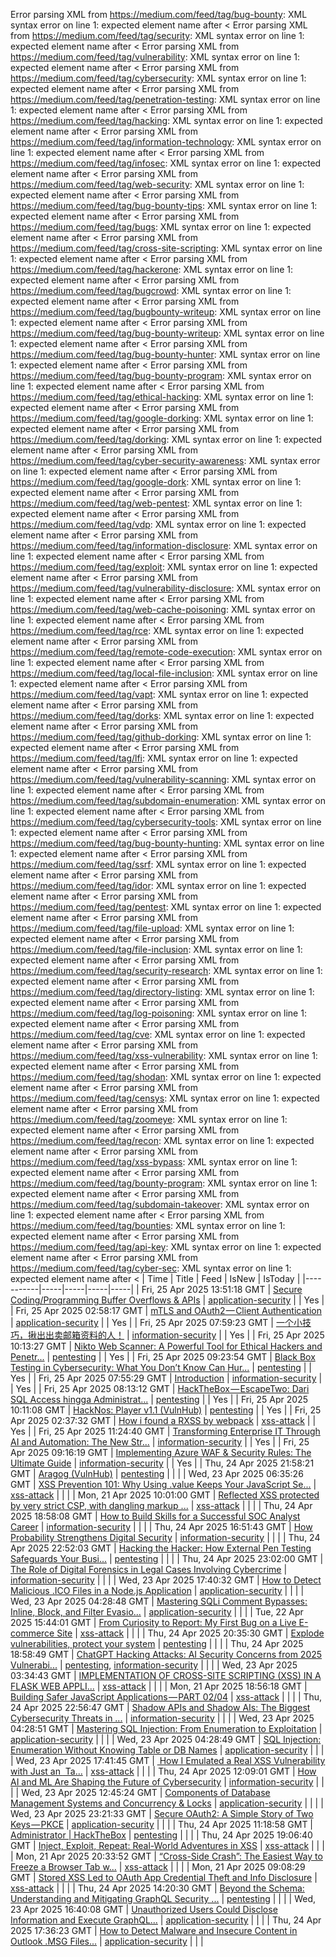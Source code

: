 Error parsing XML from https://medium.com/feed/tag/bug-bounty: XML syntax error on line 1: expected element name after <
Error parsing XML from https://medium.com/feed/tag/security: XML syntax error on line 1: expected element name after <
Error parsing XML from https://medium.com/feed/tag/vulnerability: XML syntax error on line 1: expected element name after <
Error parsing XML from https://medium.com/feed/tag/cybersecurity: XML syntax error on line 1: expected element name after <
Error parsing XML from https://medium.com/feed/tag/penetration-testing: XML syntax error on line 1: expected element name after <
Error parsing XML from https://medium.com/feed/tag/hacking: XML syntax error on line 1: expected element name after <
Error parsing XML from https://medium.com/feed/tag/information-technology: XML syntax error on line 1: expected element name after <
Error parsing XML from https://medium.com/feed/tag/infosec: XML syntax error on line 1: expected element name after <
Error parsing XML from https://medium.com/feed/tag/web-security: XML syntax error on line 1: expected element name after <
Error parsing XML from https://medium.com/feed/tag/bug-bounty-tips: XML syntax error on line 1: expected element name after <
Error parsing XML from https://medium.com/feed/tag/bugs: XML syntax error on line 1: expected element name after <
Error parsing XML from https://medium.com/feed/tag/cross-site-scripting: XML syntax error on line 1: expected element name after <
Error parsing XML from https://medium.com/feed/tag/hackerone: XML syntax error on line 1: expected element name after <
Error parsing XML from https://medium.com/feed/tag/bugcrowd: XML syntax error on line 1: expected element name after <
Error parsing XML from https://medium.com/feed/tag/bugbounty-writeup: XML syntax error on line 1: expected element name after <
Error parsing XML from https://medium.com/feed/tag/bug-bounty-writeup: XML syntax error on line 1: expected element name after <
Error parsing XML from https://medium.com/feed/tag/bug-bounty-hunter: XML syntax error on line 1: expected element name after <
Error parsing XML from https://medium.com/feed/tag/bug-bounty-program: XML syntax error on line 1: expected element name after <
Error parsing XML from https://medium.com/feed/tag/ethical-hacking: XML syntax error on line 1: expected element name after <
Error parsing XML from https://medium.com/feed/tag/google-dorking: XML syntax error on line 1: expected element name after <
Error parsing XML from https://medium.com/feed/tag/dorking: XML syntax error on line 1: expected element name after <
Error parsing XML from https://medium.com/feed/tag/cyber-security-awareness: XML syntax error on line 1: expected element name after <
Error parsing XML from https://medium.com/feed/tag/google-dork: XML syntax error on line 1: expected element name after <
Error parsing XML from https://medium.com/feed/tag/web-pentest: XML syntax error on line 1: expected element name after <
Error parsing XML from https://medium.com/feed/tag/vdp: XML syntax error on line 1: expected element name after <
Error parsing XML from https://medium.com/feed/tag/information-disclosure: XML syntax error on line 1: expected element name after <
Error parsing XML from https://medium.com/feed/tag/exploit: XML syntax error on line 1: expected element name after <
Error parsing XML from https://medium.com/feed/tag/vulnerability-disclosure: XML syntax error on line 1: expected element name after <
Error parsing XML from https://medium.com/feed/tag/web-cache-poisoning: XML syntax error on line 1: expected element name after <
Error parsing XML from https://medium.com/feed/tag/rce: XML syntax error on line 1: expected element name after <
Error parsing XML from https://medium.com/feed/tag/remote-code-execution: XML syntax error on line 1: expected element name after <
Error parsing XML from https://medium.com/feed/tag/local-file-inclusion: XML syntax error on line 1: expected element name after <
Error parsing XML from https://medium.com/feed/tag/vapt: XML syntax error on line 1: expected element name after <
Error parsing XML from https://medium.com/feed/tag/dorks: XML syntax error on line 1: expected element name after <
Error parsing XML from https://medium.com/feed/tag/github-dorking: XML syntax error on line 1: expected element name after <
Error parsing XML from https://medium.com/feed/tag/lfi: XML syntax error on line 1: expected element name after <
Error parsing XML from https://medium.com/feed/tag/vulnerability-scanning: XML syntax error on line 1: expected element name after <
Error parsing XML from https://medium.com/feed/tag/subdomain-enumeration: XML syntax error on line 1: expected element name after <
Error parsing XML from https://medium.com/feed/tag/cybersecurity-tools: XML syntax error on line 1: expected element name after <
Error parsing XML from https://medium.com/feed/tag/bug-bounty-hunting: XML syntax error on line 1: expected element name after <
Error parsing XML from https://medium.com/feed/tag/ssrf: XML syntax error on line 1: expected element name after <
Error parsing XML from https://medium.com/feed/tag/idor: XML syntax error on line 1: expected element name after <
Error parsing XML from https://medium.com/feed/tag/pentest: XML syntax error on line 1: expected element name after <
Error parsing XML from https://medium.com/feed/tag/file-upload: XML syntax error on line 1: expected element name after <
Error parsing XML from https://medium.com/feed/tag/file-inclusion: XML syntax error on line 1: expected element name after <
Error parsing XML from https://medium.com/feed/tag/security-research: XML syntax error on line 1: expected element name after <
Error parsing XML from https://medium.com/feed/tag/directory-listing: XML syntax error on line 1: expected element name after <
Error parsing XML from https://medium.com/feed/tag/log-poisoning: XML syntax error on line 1: expected element name after <
Error parsing XML from https://medium.com/feed/tag/cve: XML syntax error on line 1: expected element name after <
Error parsing XML from https://medium.com/feed/tag/xss-vulnerability: XML syntax error on line 1: expected element name after <
Error parsing XML from https://medium.com/feed/tag/shodan: XML syntax error on line 1: expected element name after <
Error parsing XML from https://medium.com/feed/tag/censys: XML syntax error on line 1: expected element name after <
Error parsing XML from https://medium.com/feed/tag/zoomeye: XML syntax error on line 1: expected element name after <
Error parsing XML from https://medium.com/feed/tag/recon: XML syntax error on line 1: expected element name after <
Error parsing XML from https://medium.com/feed/tag/xss-bypass: XML syntax error on line 1: expected element name after <
Error parsing XML from https://medium.com/feed/tag/bounty-program: XML syntax error on line 1: expected element name after <
Error parsing XML from https://medium.com/feed/tag/subdomain-takeover: XML syntax error on line 1: expected element name after <
Error parsing XML from https://medium.com/feed/tag/bounties: XML syntax error on line 1: expected element name after <
Error parsing XML from https://medium.com/feed/tag/api-key: XML syntax error on line 1: expected element name after <
Error parsing XML from https://medium.com/feed/tag/cyber-sec: XML syntax error on line 1: expected element name after <
| Time | Title | Feed | IsNew | IsToday |
|-----------|-----|-----|-----|-----|
| Fri, 25 Apr 2025 13:51:18 GMT | [Secure Coding/Programming Buffer Overflows & APIs](https://medium.com/p/884350a8b7d9) | [application-security](https://medium.com/feed/tag/application-security) |  | Yes |
| Fri, 25 Apr 2025 02:58:17 GMT | [mTLS and OAuth2 — Client Authentication](https://medium.com/p/5958f6f9b098) | [application-security](https://medium.com/feed/tag/application-security) |  | Yes |
| Fri, 25 Apr 2025 07:59:23 GMT | [一个小技巧，揪出出卖邮箱资料的人！](https://medium.com/p/1fdc1c9975c0) | [information-security](https://medium.com/feed/tag/information-security) |  | Yes |
| Fri, 25 Apr 2025 10:13:27 GMT | [Nikto Web Scanner: A Powerful Tool for Ethical Hackers and Penetr...](https://medium.com/p/f4409f5f91a5) | [pentesting](https://medium.com/feed/tag/pentesting) |  | Yes |
| Fri, 25 Apr 2025 09:23:54 GMT | [Black Box Testing in Cybersecurity: What You Don’t Know Can Hur...](https://medium.com/p/4c3007bee22b) | [pentesting](https://medium.com/feed/tag/pentesting) |  | Yes |
| Fri, 25 Apr 2025 07:55:29 GMT | [Introduction](https://medium.com/p/f8ecae681fe4) | [information-security](https://medium.com/feed/tag/information-security) |  | Yes |
| Fri, 25 Apr 2025 08:13:12 GMT | [ HackTheBox — EscapeTwo: Dari SQL Access hingga Administrat...](https://medium.com/p/8263c91d6917) | [pentesting](https://medium.com/feed/tag/pentesting) |  | Yes |
| Fri, 25 Apr 2025 10:11:08 GMT | [HackNos: Player v1.1 (VulnHub)](https://medium.com/p/21b6e7b90608) | [pentesting](https://medium.com/feed/tag/pentesting) |  | Yes |
| Fri, 25 Apr 2025 02:37:32 GMT | [How i found a RXSS by webpack](https://medium.com/p/7e2217a3976d) | [xss-attack](https://medium.com/feed/tag/xss-attack) |  | Yes |
| Fri, 25 Apr 2025 11:24:40 GMT | [Transforming Enterprise IT Through AI and Automation: The New Str...](https://medium.com/p/0b151adfb667) | [information-security](https://medium.com/feed/tag/information-security) |  | Yes |
| Fri, 25 Apr 2025 09:16:19 GMT | [Implementing Azure WAF & Security Rules: The Ultimate Guide](https://medium.com/p/3fd6bb91bdf7) | [information-security](https://medium.com/feed/tag/information-security) |  | Yes |
| Thu, 24 Apr 2025 21:58:21 GMT | [Aragog (VulnHub)](https://medium.com/p/0211ca0ed270) | [pentesting](https://medium.com/feed/tag/pentesting) |  |  |
| Wed, 23 Apr 2025 06:35:26 GMT | [️XSS Prevention 101: Why Using .value Keeps Your JavaScript Se...](https://medium.com/p/52d9e062ca13) | [xss-attack](https://medium.com/feed/tag/xss-attack) |  |  |
| Mon, 21 Apr 2025 10:01:00 GMT | [Reflected XSS protected by very strict CSP, with dangling markup ...](https://medium.com/p/0bc7c8890028) | [xss-attack](https://medium.com/feed/tag/xss-attack) |  |  |
| Thu, 24 Apr 2025 18:58:08 GMT | [How to Build Skills for a Successful SOC Analyst Career](https://medium.com/p/ad6460e132b2) | [information-security](https://medium.com/feed/tag/information-security) |  |  |
| Thu, 24 Apr 2025 16:51:43 GMT | [How Probability Strengthens Digital Security](https://medium.com/p/9765389043bb) | [information-security](https://medium.com/feed/tag/information-security) |  |  |
| Thu, 24 Apr 2025 22:52:03 GMT | [Hacking the Hacker: How External Pen Testing Safeguards Your Busi...](https://medium.com/p/8bd00a83427b) | [pentesting](https://medium.com/feed/tag/pentesting) |  |  |
| Thu, 24 Apr 2025 23:02:00 GMT | [The Role of Digital Forensics in Legal Cases Involving Cybercrime](https://medium.com/p/4c024aed37bf) | [information-security](https://medium.com/feed/tag/information-security) |  |  |
| Wed, 23 Apr 2025 17:40:32 GMT | [How to Detect Malicious .ICO Files in a Node.js Application](https://medium.com/p/adc5a2f4dc0e) | [application-security](https://medium.com/feed/tag/application-security) |  |  |
| Wed, 23 Apr 2025 04:28:48 GMT | [Mastering SQLi Comment Bypasses: Inline, Block, and Filter Evasio...](https://medium.com/p/117d9e36aba3) | [application-security](https://medium.com/feed/tag/application-security) |  |  |
| Tue, 22 Apr 2025 15:44:01 GMT | [From Curiosity to Report: My First Bug on a Live E-commerce Site](https://medium.com/p/dfa2dc46cd88) | [xss-attack](https://medium.com/feed/tag/xss-attack) |  |  |
| Thu, 24 Apr 2025 20:35:30 GMT | [Explode vulnerabilities, protect your system](https://medium.com/p/c0ea7ab47344) | [pentesting](https://medium.com/feed/tag/pentesting) |  |  |
| Thu, 24 Apr 2025 18:58:49 GMT | [ChatGPT Hacking Attacks: AI Security Concerns from 2025 Vulnerabi...](https://medium.com/p/844ab1d52b3d) | [pentesting](https://medium.com/feed/tag/pentesting), [information-security](https://medium.com/feed/tag/information-security) |  |  |
| Wed, 23 Apr 2025 03:34:43 GMT | [IMPLEMENTATION OF CROSS-SITE SCRIPTING (XSS) IN A FLASK WEB APPLI...](https://medium.com/p/4dfb6d40c189) | [xss-attack](https://medium.com/feed/tag/xss-attack) |  |  |
| Mon, 21 Apr 2025 18:56:18 GMT | [Building Safer JavaScript Applications — PART 02/04](https://medium.com/p/ece6b82fd18f) | [xss-attack](https://medium.com/feed/tag/xss-attack) |  |  |
| Thu, 24 Apr 2025 22:56:47 GMT | [Shadow APIs and Shadow AIs: The Biggest Cybersecurity Threats in ...](https://medium.com/p/980e4911b6ad) | [information-security](https://medium.com/feed/tag/information-security) |  |  |
| Wed, 23 Apr 2025 04:28:51 GMT | [Mastering SQL Injection: From Enumeration to Exploitation](https://medium.com/p/204c81924e5e) | [application-security](https://medium.com/feed/tag/application-security) |  |  |
| Wed, 23 Apr 2025 04:28:49 GMT | [SQL Injection: Enumeration Without Knowing Table or DB Names](https://medium.com/p/5faae786c154) | [application-security](https://medium.com/feed/tag/application-security) |  |  |
| Wed, 23 Apr 2025 17:41:45 GMT | [️ How I Emulated a Real XSS Vulnerability with Just an <img> Ta...](https://medium.com/p/7fb69d4ec46f) | [xss-attack](https://medium.com/feed/tag/xss-attack) |  |  |
| Thu, 24 Apr 2025 12:09:01 GMT | [How AI and ML Are Shaping the Future of Cybersecurity](https://medium.com/p/c11652f79c8e) | [information-security](https://medium.com/feed/tag/information-security) |  |  |
| Wed, 23 Apr 2025 12:45:24 GMT | [Components of Database Management Systems and Concurrency & Locks](https://medium.com/p/adb0fc285755) | [application-security](https://medium.com/feed/tag/application-security) |  |  |
| Wed, 23 Apr 2025 23:21:33 GMT | [Secure OAuth2: A Simple Story of Two Keys — PKCE](https://medium.com/p/2bdd96232105) | [application-security](https://medium.com/feed/tag/application-security) |  |  |
| Thu, 24 Apr 2025 11:18:58 GMT | [Administrator \| HackTheBox](https://medium.com/p/e09d08844677) | [pentesting](https://medium.com/feed/tag/pentesting) |  |  |
| Thu, 24 Apr 2025 19:06:40 GMT | [Inject, Exploit, Repeat: Real-World Adventures in XSS](https://medium.com/p/a8fd8f7066c8) | [xss-attack](https://medium.com/feed/tag/xss-attack) |  |  |
| Mon, 21 Apr 2025 20:33:52 GMT | [“Cross-Side Crash”: The Easiest Way to Freeze a Browser Tab w...](https://medium.com/p/ed12b0a04a9b) | [xss-attack](https://medium.com/feed/tag/xss-attack) |  |  |
| Mon, 21 Apr 2025 09:08:29 GMT | [Stored XSS Led to OAuth App Credential Theft and Info Disclosure](https://medium.com/p/85545fca3948) | [xss-attack](https://medium.com/feed/tag/xss-attack) |  |  |
| Thu, 24 Apr 2025 14:20:30 GMT | [Beyond the Schema: Understanding and Mitigating GraphQL Security ...](https://medium.com/p/48f5264ed050) | [pentesting](https://medium.com/feed/tag/pentesting) |  |  |
| Wed, 23 Apr 2025 16:40:08 GMT | [Unauthorized Users Could Disclose Information and Execute GraphQL...](https://medium.com/p/961094edf7c8) | [application-security](https://medium.com/feed/tag/application-security) |  |  |
| Thu, 24 Apr 2025 17:36:23 GMT | [How to Detect Malware and Insecure Content in Outlook .MSG Files...](https://medium.com/p/70471ba5b041) | [application-security](https://medium.com/feed/tag/application-security) |  |  |

